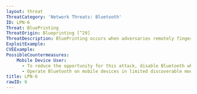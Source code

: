 ```yaml
---
layout: threat
ThreatCategory: 'Network Threats: Bluetooth'
ID: LPN-6
Threat: BluePrinting
ThreatOrigin: Blueprinting [^29]
ThreatDescription: BluePrinting occurs when adversaries remotely fingerprint Bluetooth-enabled devices to gather information to potentially exploit at a later point in time.
ExploitExample:
CVEExample:
PossibleCountermeasures:
    Mobile Device User:
      - To reduce the opportunity for this attack, disable Bluetooth when that feature is not in use
      - Operate Bluetooth on mobile devices in limited discoverable mode only as long as necessary to achieve desired pairing. See Specification of the Bluetooth System ver. 1.0B [^37]
title: LPN-6
rawID: 6
---
```

